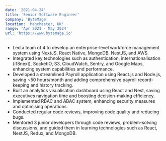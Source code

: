 ```yaml
---
date: '2021-04-24'
title: 'Senior Software Engineer'
company: 'ByteMage'
location: 'Manchester, UK'
range: 'Apr 2021 - May 2024'
url: 'https://www.bytemage.io'
---
```


- Led a team of 4 to develop an enterprise-level workforce management system using NextJS, React Native, MongoDB, NestJS, and AWS.
- Integrated key technologies such as authentication, internationalisation (i18next), SocketIO, S3, CloudWatch, Sentry, and Google Maps, enhancing system capabilities and performance.
- Developed a streamlined Payroll application using React.js and Node.js, saving ~50 hours/month and adding comprehensive payroll record-keeping and history tracking.
- Built an analytics visualisation dashboard using React and Nest, saving executives navigation time and boosting decision-making efficiency.
- Implemented RBAC and ABAC system, enhancing security measures and optimising operations.
- Conducted regular code reviews, improving code quality and reducing bugs.
- Mentored 3 junior developers through code reviews, problem-solving discussions, and guided them in learning technologies such as React, NestJS, Redux, and MongoDB.

